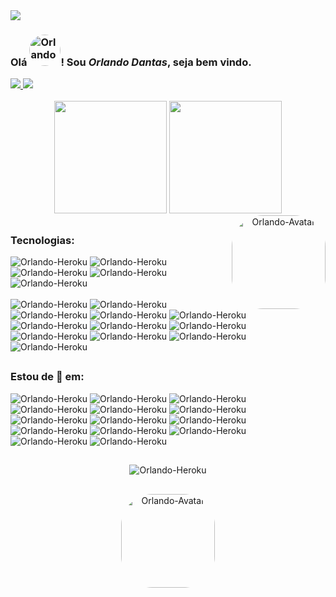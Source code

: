 <img src='https://hits.seeyoufarm.com/api/count/incr/badge.svg?url=https%3A%2F%2Fgithub.com%2F{orlandodantas}1212%2Fhit-counter' />

### Olá <img alt="Orlando-Avatar" height="50" style="border-radius:50px;" src="https://user-images.githubusercontent.com/80732078/170845687-324b0c1b-9dbc-4f5c-afd3-8f940d174832.png">! Sou *Orlando Dantas*, seja bem vindo.

<div> 
  <a href = "mailto:orlandodantas.1@hotmail.com" target="_blank">
    <img src="https://img.shields.io/badge/Microsoft_Outlook-0078D4?style=for-the-badge&logo=microsoft-outlook&logoColor=white" target="_blank">
  </a>
  <a href="https://www.linkedin.com/in/orlando-dantas" target="_blank">
    <img src="https://img.shields.io/badge/-LinkedIn-%230077B5?style=for-the-badge&logo=linkedin&logoColor=white" target="_blank">
  </a> 
</div> 

<br />
<div align="center">
  <img height="180em" src='https://github-readme-stats.vercel.app/api?username=orlandodantas&show_icons=true&theme=dracula&include_all_commits=true&count_private=true' />
  <img height="180em" src="https://github-readme-stats.vercel.app/api/top-langs/?username=orlandodantas&layout=compact&langs_count=10&theme=dracula&count_private=true"/>
  
  <img align="right" alt="Orlando-Avatar" height="150" style="border-radius:50px;" src="https://sdk.bitmoji.com/render/panel/5e845383-93bc-40c1-bdde-3574c1b7c810-b39352ef-8bac-42fc-ad57-d64330de2f75-v1.png?transparent=1&palette=1">
  
</div>

##
### Tecnologias:

<div>
  <img alt='Orlando-Heroku' src='https://img.shields.io/badge/JavaScript-323330?style=for-the-badge&logo=javascript&logoColor=F7DF1E' />
  <img alt='Orlando-Heroku' src='https://img.shields.io/badge/TypeScript-007ACC?style=for-the-badge&logo=typescript&logoColor=white' />
  <img alt='Orlando-Heroku' src='https://img.shields.io/badge/Delphi-B22222?style=for-the-badge&logo=delphi&logoColor=white' />
  <img alt='Orlando-Heroku' src='https://img.shields.io/badge/HTML5-E34F26?style=for-the-badge&logo=html5&logoColor=white' />
  <img alt='Orlando-Heroku' src='https://img.shields.io/badge/CSS3-1572B6?style=for-the-badge&logo=css3&logoColor=white' />
</div>

<div>
  <br />
  <img alt='Orlando-Heroku' src='https://img.shields.io/badge/Node.js-339933?style=for-the-badge&logo=nodedotjs&logoColor=white' />
  <img alt='Orlando-Heroku' src='https://img.shields.io/badge/React-20232A?style=for-the-badge&logo=react&logoColor=61DAFB' />
  <img alt='Orlando-Heroku' src='https://img.shields.io/badge/Redux-593D88?style=for-the-badge&logo=redux&logoColor=white' />
  <img alt='Orlando-Heroku' src='https://img.shields.io/badge/Express.js-000000?style=for-the-badge&logo=express&logoColor=white' />
  <img alt='Orlando-Heroku' src='https://img.shields.io/badge/JWT-000000?style=for-the-badge&logo=JSON%20web%20tokens&logoColor=white' />
  <img alt='Orlando-Heroku' src='https://img.shields.io/badge/eslint-3A33D1?style=for-the-badge&logo=eslint&logoColor=white' />
  <img alt='Orlando-Heroku' src='https://img.shields.io/badge/Sequelize-52B0E7?style=for-the-badge&logo=Sequelize&logoColor=white' />
  <img alt='Orlando-Heroku' src='https://img.shields.io/badge/MariaDB-003545?style=for-the-badge&logo=mariadb&logoColor=white' />
  <img alt='Orlando-Heroku' src='https://img.shields.io/badge/MySQL-005C84?style=for-the-badge&logo=mysql&logoColor=white' />
  <img alt='Orlando-Heroku' src='https://img.shields.io/badge/Docker-2CA5E0?style=for-the-badge&logo=docker&logoColor=white' />
  <img alt='Orlando-Heroku' src='https://img.shields.io/badge/Vercel-000000?style=for-the-badge&logo=vercel&logoColor=white' />
  <img alt='Orlando-Heroku' src='https://img.shields.io/badge/Heroku-430098?style=for-the-badge&logo=heroku&logoColor=white' />
</div>
  
##
### Estou de 👀 em:

<div>
<img alt='Orlando-Heroku' src='https://img.shields.io/badge/Amazon_AWS-FF9900?style=for-the-badge&logo=amazonaws&logoColor=white' />
<img alt='Orlando-Heroku' src='https://img.shields.io/badge/nestjs-E0234E?style=for-the-badge&logo=nestjs&logoColor=white' />
<img alt='Orlando-Heroku' src='https://img.shields.io/badge/adonis%20js-220052?style=for-the-badge&logo=adonisjs&logoColor=white' />
<img alt='Orlando-Heroku' src='https://img.shields.io/badge/next.js-000000?style=for-the-badge&logo=nextdotjs&logoColor=white' />
<img alt='Orlando-Heroku' src='https://img.shields.io/badge/Prisma-3982CE?style=for-the-badge&logo=Prisma&logoColor=white' />
<img alt='Orlando-Heroku' src='https://img.shields.io/badge/Swagger-85EA2D?style=for-the-badge&logo=Swagger&logoColor=white' />
<img alt='Orlando-Heroku' src='https://img.shields.io/badge/MongoDB-4EA94B?style=for-the-badge&logo=mongodb&logoColor=white' />
<img alt='Orlando-Heroku' src='https://img.shields.io/badge/Elastic_Search-005571?style=for-the-badge&logo=elasticsearch&logoColor=white' />
<img alt='Orlando-Heroku' src='https://img.shields.io/badge/redis-%23DD0031.svg?&style=for-the-badge&logo=redis&logoColor=white' />
<img alt='Orlando-Heroku' src='https://img.shields.io/badge/rabbitmq-%23FF6600.svg?&style=for-the-badge&logo=rabbitmq&logoColor=white' />
<img alt='Orlando-Heroku' src='https://img.shields.io/badge/C%23-239120?style=for-the-badge&logo=c-sharp&logoColor=white' />
<img alt='Orlando-Heroku' src='https://img.shields.io/badge/Python-FFD43B?style=for-the-badge&logo=python&logoColor=blue' />
<img alt='Orlando-Heroku' src='https://img.shields.io/badge/Go-00ADD8?style=for-the-badge&logo=go&logoColor=white' />
<img alt='Orlando-Heroku' src='https://img.shields.io/badge/Electron-2B2E3A?style=for-the-badge&logo=electron&logoColor=9FEAF9' />
</div>



##

<div align='center'> 
  <img alt='Orlando-Heroku' src='https://github-profile-summary-cards.vercel.app/api/cards/profile-details?username=orlandodantas&theme=dracula' />
</div>

##

<div align="center"> 
  <img align="center" alt="Orlando-Avatar" height="150" style="border-radius:50px;" src="https://user-images.githubusercontent.com/80732078/170845276-0077fa9a-5b11-4a41-8f00-de69765fcb94.png">
</div>
